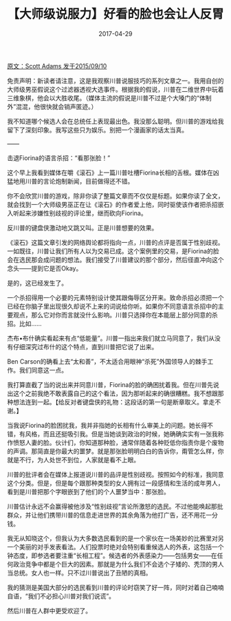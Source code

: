 ﻿---
layout: post
title: 【大师级说服力】好看的脸也会让人反胃
date: 2017-04-29
---

[原文：Scott Adams    发于2015/09/10][1]

免责声明：新读者请注意，这是我观察川普说服技巧的系列文章之一。我用自创的大师级男巫假说这个过滤器透视大选事件。根据我的假说，川普在二维世界中玩着三维象棋，他会以大胜收尾。（媒体主流的假说是川普不过是个大嗓门的“体制外”混混，他很快就会销声匿迹。）

我不知道哪个候选人会在总统任上表现最出色。我没那么聪明。但川普的游戏给我留下了深刻印象。我写这些只为娱乐。别把一个漫画家的话太当真。

——

击退Fiorina的语言杀招：“看那张脸！” 

这个早上我看到媒体在嚼《滚石》上一篇川普吐槽Fiorina长相的舌根。媒体在凶猛地用川普的言论炮制新闻，目前做得还不错。

你不会欣赏川普的游戏，除非你读了整篇文章而不仅仅是标题。如果你读了全文，就会找到一个大师级男巫正在让《滚石》的作者爱上他，同时驱使该作者把杀招嵌入听起来涉嫌性别歧视的评论里，继而砍向Fiorina。


反川普的键盘侠激动地又跳又叫。正是川普想要的效果。

《滚石》这篇文章引发的网络舆论都将指向一点，川普的点评是否属于性别歧视。一如既往，川普让我们所有人以为交易已成。这个案例里的交易，是Fiorina的脸会在选民那会成问题的想法。我们接受了川普建议的那个部分，然后径直冲向这个念头——提到它是否Okay。


是的，这已经发生了。

一个杀招得用一个必要的元素特别设计使其跟侮辱区分开来。致命杀招必须把一个已经在你脑子里出现很久却说不上来的词说给你听。如果你不同意语言杀招中的主要观点，那么它对你而言就没什么影响。川普只选择你在本能层上部分同意的杀招。比如……

杰布•布什确实看起来有点“低能量”。川普一指出来我们就立马同意了，我们从没有仔细深究过布什的这个特点，直到川普把它说了出来。

Ben Carson的确看上去“太和善”，不太适合用眼神“杀死”外国领导人的棘手工作。我们同意这一点。

我打算直截了当的说出来并同意川普，Fiorina的脸的确困扰着我。但在川普先说出这个之前我绝不敢表露自己的这个看法，因为那听起来的确很糟糕。我不想跟那种想法连到一起。【给反对者键盘侠的礼物：这段话的第一句是断章取义。拿走不谢。】

当我说Fiorina的脸困扰我，我并非指她的长相有什么审美上的问题。她长得不错，有风格，而且还挺吸引我。但是当她谈到政治的时候，她确确实实有一张我称作愤怒人妻的脸。伙计们，你知道那种脸，通常伴随着各种贬低你指责你是个废物的声调。那简直是你最大的噩梦。就是那张脸明明白白的告诉你，甭管怎么样，你就是不行，为人处世不到位，人家就是看不上眼。

川普的批评者会在媒体上报道说川普的品评是性别歧视。按照如今的标准，我同意这个分类。但是，但是每个跟那种类型的女人拥有过一段感情和生活的成年男人，看到是川普把那个字眼嵌到了他们的个人噩梦当中：那张脸。

川普估计永远不会赢得被他涉及“性别歧视”言论所激怒的选民。不过他能唤起那批群众，并让他们携带川普的信息走进世界的其余角落为他打广告，还不用花一分钱。

我无从知晓这个，但我认为大多数选民看到的是一个家伙在一场美妙的比赛里对另一个美丽的对手发表看法。人们投票时绝对会特别看重候选人的外表，这包括一个钟态度，即参选者要注重“长相工程”。候选者的外表感染力——包括男女——在任何政治竞争中都是个巨大的因素。那就是为什么我们不会选个子矮的、秃顶的男人当总统。女人也一样。只不过川普说出了丑陋的真相。

我的猜测是美国大部分的选民看到川普的评论时窃笑了好一阵，同时对着自己喃喃自语，“我们不必担心川普对我们说谎”。

然后川普在人群中更受欢迎了。

[1]: http://blog.dilbert.com/post/128776840091/trump-engineers-a-linguistic-kill-shot-for-fiorina





